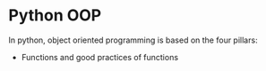 # Python OOP
In python, object oriented programming is based on the four pillars:
- Functions and good practices of functions